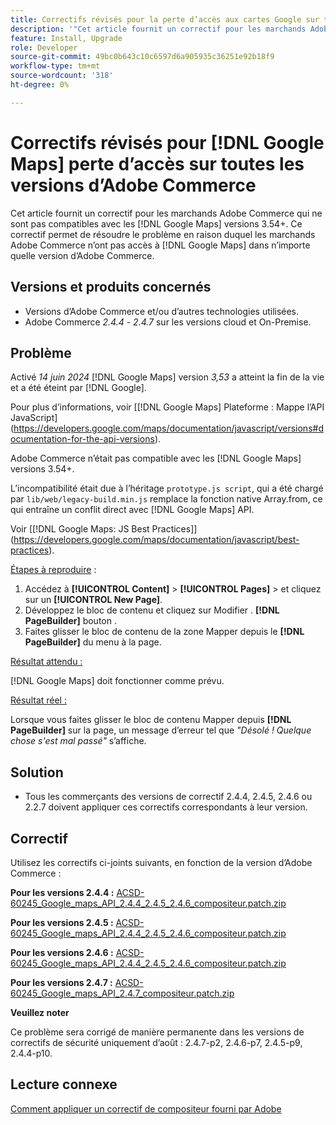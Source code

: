 ```yaml
---
title: Correctifs révisés pour la perte d’accès aux cartes Google sur toutes les versions d’Adobe Commerce
description: '"Cet article fournit un correctif pour les marchands Adobe Commerce qui ne sont pas compatibles avec les [!DNL Google Maps] versions 3.54+.'''
feature: Install, Upgrade
role: Developer
source-git-commit: 49bc0b643c10c6597d6a905935c36251e92b18f9
workflow-type: tm+mt
source-wordcount: '318'
ht-degree: 0%

---
```


# Correctifs révisés pour [!DNL Google Maps] perte d’accès sur toutes les versions d’Adobe Commerce

Cet article fournit un correctif pour les marchands Adobe Commerce qui ne sont pas compatibles avec les [!DNL Google Maps] versions 3.54+. Ce correctif permet de résoudre le problème en raison duquel les marchands Adobe Commerce n’ont pas accès à [!DNL Google Maps] dans n’importe quelle version d’Adobe Commerce.

## Versions et produits concernés

* Versions d’Adobe Commerce et/ou d’autres technologies utilisées.
* Adobe Commerce *2.4.4* - *2.4.7* sur les versions cloud et On-Premise.

## Problème

Activé *14 juin 2024* [!DNL Google Maps] version *3,53* a atteint la fin de la vie et a été éteint par [!DNL Google].

Pour plus d’informations, voir [[!DNL Google Maps] Plateforme : Mappe l’API JavaScript] (https://developers.google.com/maps/documentation/javascript/versions#documentation-for-the-api-versions).

Adobe Commerce n’était pas compatible avec les [!DNL  Google Maps] versions 3.54+.

L’incompatibilité était due à l’héritage `prototype.js script`, qui a été chargé par `lib/web/legacy-build.min.js` remplace la fonction native Array.from, ce qui entraîne un conflit direct avec [!DNL  Google Maps] API.

Voir [[!DNL Google Maps: JS Best Practices]] (https://developers.google.com/maps/documentation/javascript/best-practices).

<u>Étapes à reproduire</u> :

1. Accédez à **[!UICONTROL Content]** > **[!UICONTROL Pages]** > et cliquez sur un **[!UICONTROL New Page]**.
1. Développez le bloc de contenu et cliquez sur Modifier . **[!DNL PageBuilder]** bouton .
1. Faites glisser le bloc de contenu de la zone Mapper depuis le **[!DNL PageBuilder]** du menu à la page.

<u>Résultat attendu :</u>

[!DNL Google Maps] doit fonctionner comme prévu.

<u> Résultat réel :</u>

Lorsque vous faites glisser le bloc de contenu Mapper depuis **[!DNL PageBuilder]** sur la page, un message d’erreur tel que *&quot;Désolé ! Quelque chose s&#39;est mal passé&quot;* s’affiche.

## Solution

* Tous les commerçants des versions de correctif 2.4.4, 2.4.5, 2.4.6 ou 2.2.7 doivent appliquer ces correctifs correspondants à leur version.

## Correctif

Utilisez les correctifs ci-joints suivants, en fonction de la version d’Adobe Commerce :

**Pour les versions 2.4.4 :**
[ACSD-60245_Google_maps_API_2.4.4_2.4.5_2.4.6_compositeur.patch.zip](assets/ACSD-60245_Google_maps_API_2.4.4_2.4.5_2.4.6_composer.patch.zip)

**Pour les versions 2.4.5 :**
[ACSD-60245_Google_maps_API_2.4.4_2.4.5_2.4.6_compositeur.patch.zip](assets/ACSD-60245_Google_maps_API_2.4.4_2.4.5_2.4.6_composer.patch.zip)

**Pour les versions 2.4.6 :**
[ACSD-60245_Google_maps_API_2.4.4_2.4.5_2.4.6_compositeur.patch.zip](assets/ACSD-60245_Google_maps_API_2.4.4_2.4.5_2.4.6_composer.patch.zip)

**Pour les versions 2.4.7 :**
[ACSD-60245_Google_maps_API_2.4.7_compositeur.patch.zip](assets/ACSD-60245_Google_maps_API_2.4.7_composer.patch.zip)

**Veuillez noter**

Ce problème sera corrigé de manière permanente dans les versions de correctifs de sécurité uniquement d’août : 2.4.7-p2, 2.4.6-p7, 2.4.5-p9, 2.4.4-p10.

## Lecture connexe

[Comment appliquer un correctif de compositeur fourni par Adobe](https://experienceleague.adobe.com/en/docs/commerce-knowledge-base/kb/how-to/how-to-apply-a-composer-patch-provided-by-magento)